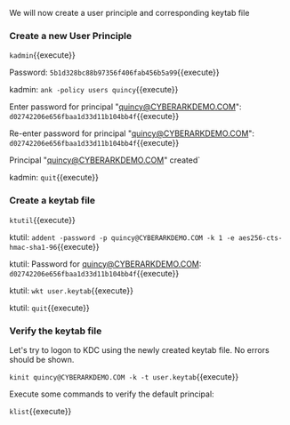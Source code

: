We will now create a user principle and corresponding keytab file 

### Create a new User Principle

`kadmin`{{execute}}

Password: `5b1d328bc88b97356f406fab456b5a99`{{execute}}

kadmin: `ank -policy users quincy`{{execute}}

Enter password for principal "quincy@CYBERARKDEMO.COM": `d02742206e656fbaa1d33d11b104bb4f`{{execute}}

Re-enter password for principal "quincy@CYBERARKDEMO.COM": `d02742206e656fbaa1d33d11b104bb4f`{{execute}}

Principal "quincy@CYBERARKDEMO.COM" created`

kadmin: `quit`{{execute}}

### Create a keytab file

`ktutil`{{execute}}

ktutil: `addent -password -p quincy@CYBERARKDEMO.COM -k 1 -e aes256-cts-hmac-sha1-96`{{execute}}

ktutil: Password for quincy@CYBERARKDEMO.COM: `d02742206e656fbaa1d33d11b104bb4f`{{execute}}

ktutil: `wkt user.keytab`{{execute}}

ktutil: `quit`{{execute}}

### Verify the keytab file

Let's try to logon to KDC using the newly created keytab file.  No errors should be shown.

`kinit quincy@CYBERARKDEMO.COM -k -t user.keytab`{{execute}}

Execute some commands to verify the default principal:

`klist`{{execute}}

